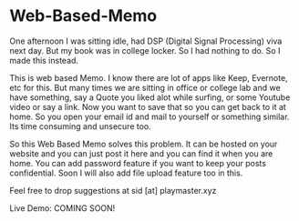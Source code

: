 # Web-Based-Memo

One afternoon I was sitting idle, had DSP (Digital Signal Processing) viva next day. But my book was in college locker. So I had nothing to do. So I made this instead.

This is web based Memo. I know there are lot of apps like Keep, Evernote, etc for this. But many times we are sitting in office or college lab and we have something, say a Quote you liked alot while surfing, or some Youtube video or say a link. Now you want to save that so you can get back to it at home. So you open your email id and mail to yourself or something similar. Its time consuming and unsecure too.

So this Web Based Memo solves this problem. It can be hosted on your website and you can just post it here and you can find it when you are home. You can add password feature if you want to keep your posts confidential. Soon I will also add file upload feature too in this.

Feel free to drop suggestions at sid [at] playmaster.xyz

Live Demo: COMING SOON!
